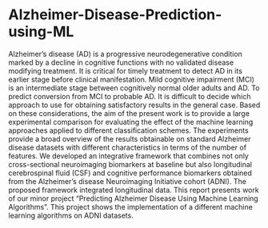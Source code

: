 # Alzheimer-Disease-Prediction-using-ML
Alzheimer’s disease (AD) is a progressive neurodegenerative condition marked by a decline in cognitive
functions with no validated disease modifying treatment. It is critical for timely treatment to detect AD in
its earlier stage before clinical manifestation. Mild cognitive impairment (MCI) is an intermediate stage
between cognitively normal older adults and AD. To predict conversion from MCI to probable AD. It is
difficult to decide which approach to use for obtaining satisfactory results in the general case. Based on
these considerations, the aim of the present work is to provide a large experimental comparison for
evaluating the effect of the machine learning approaches applied to different classification schemes.
The experiments provide a broad overview of the results obtainable on standard Alzheimer disease
datasets with different characteristics in terms of the number of features. We developed an integrative
framework that combines not only cross-sectional neuroimaging biomarkers at baseline but also
longitudinal cerebrospinal fluid (CSF) and cognitive performance biomarkers obtained from the
Alzheimer’s disease Neuroimaging Initiative cohort (ADNI). The proposed framework integrated
longitudinal data.
This report presents work of our minor project “Predicting Alzheimer Disease Using Machine Learning
Algorithms”. This project shows the implementation of a different machine learning algorithms on
ADNI datasets. 

